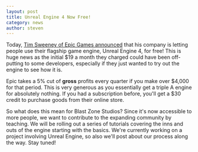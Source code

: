 ```yaml
---
layout: post
title: Unreal Engine 4 Now Free!
category: news
author: steven
---
```


Today, [Tim Sweeney of Epic Games announced](https://www.unrealengine.com/blog/ue4-is-free) that his company is letting people use their flagship game engine, Unreal Engine 4, for free! This is huge news as the initial $19 a month they charged could have been off-putting to some developers, especially if they just wanted to try out the engine to see how it is.

Epic takes a 5% cut of **gross** profits every quarter if you make over $4,000 for that period. This is very generous as you essentially get a triple A engine for absolutely nothing. If you had a subscription before, you'll get a $30 credit to purchase goods from their online store.

So what does this mean for Blast Zone Studios? Since it's now accessible to more people, we want to contribute to the expanding community by teaching. We will be rolling out a series of tutorials covering the inns and outs of the engine starting with the basics. We're currently working on a project involving Unreal Engine, so also we'll post about our process along the way. Stay tuned!
